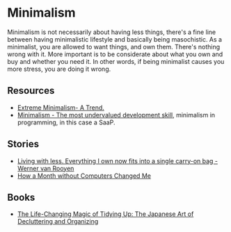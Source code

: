 # Minimalism

Minimalism is not necessarily about having less things, there's a fine line between having minimalistic lifestyle and basically being masochistic. As a minimalist, you are allowed to want things, and own them. There's nothing wrong with it. More important is to be considerate about what you own and buy and whether you need it. In other words, if being minimalist causes you more stress, you are doing it wrong.

## Resources

* [Extreme Minimalism- A Trend.](https://www.reddit.com/r/minimalism/comments/846drx/extreme_minimalism_a_trend/)
* [Minimalism - The most undervalued development skill](https://volument.com/blog/minimalism-the-most-undervalued-development-skill),
  minimalism in programming, in this case a SaaP.

## Stories

* [Living with less. Everything I own now fits into a single carry-on bag - Werner van Rooyen](https://www.wernervanrooyen.com/living-with-less-one-bag/)
* [How a Month without Computers Changed Me](https://dev.to/iskin/how-a-month-without-computers-changed-me-1ho4)

## Books

* [The Life-Changing Magic of Tidying Up: The Japanese Art of Decluttering and Organizing](https://www.goodreads.com/book/show/22318578-the-life-changing-magic-of-tidying-up)

